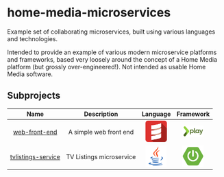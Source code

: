 # home-media-microservices
Example set of collaborating microservices, built using various languages and technologies.

Intended to provide an example of various modern microservice platforms and frameworks, based very loosely around the concept of a Home Media platform (but grossly over-engineered!). Not intended as usable Home Media software.

## Subprojects

| Name                                             | Description             | Language               | Framework                          |
|:------------------------------------------------:|:-----------------------:|:----------------------:|:----------------------------------:|
|[web-front-end](web-front-end/README.md)          | A simple web front end  |![Scala](docs/scala.png)|![Play](docs/play.png)              |
|[tvlistings-service](tvlistings-service/README.md)| TV Listings microservice|![Java](docs/java.png)  |![Spring Boot](docs/spring-boot.png)|
